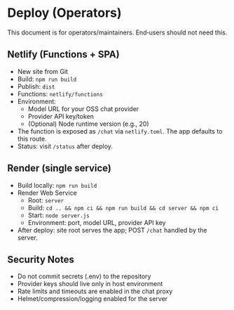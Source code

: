 # Deploy (Operators)

This document is for operators/maintainers. End‑users should not need this.

## Netlify (Functions + SPA)
- New site from Git
- Build: `npm run build`
- Publish: `dist`
- Functions: `netlify/functions`
- Environment:
  - Model URL for your OSS chat provider
  - Provider API key/token
  - (Optional) Node runtime version (e.g., 20)
- The function is exposed as `/chat` via `netlify.toml`. The app defaults to this route.
- Status: visit `/status` after deploy.

## Render (single service)
- Build locally: `npm run build`
- Render Web Service
  - Root: `server`
  - Build: `cd .. && npm ci && npm run build && cd server && npm ci`
  - Start: `node server.js`
  - Environment: port, model URL, provider API key
- After deploy: site root serves the app; POST `/chat` handled by the server.

## Security Notes
- Do not commit secrets (.env) to the repository
- Provider keys should live only in host environment
- Rate limits and timeouts are enabled in the chat proxy
- Helmet/compression/logging enabled for the server